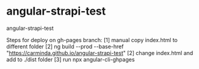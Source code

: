 # angular-strapi-test
angular-strapi-test

Steps for deploy on gh-pages branch:
[1] manual copy index.html to different folder
[2] ng build --prod --base-href "https://carminda.github.io/angular-strapi-test"
[2] change index.html and add to ./dist folder
[3] run npx angular-cli-ghpages
